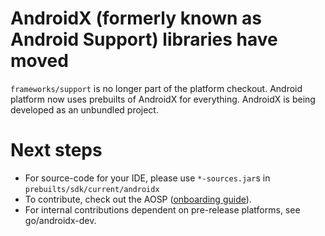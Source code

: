 # AndroidX (formerly known as Android Support) libraries have moved
`frameworks/support` is no longer part of the platform checkout. Android platform now uses prebuilts of AndroidX for everything. AndroidX is being developed as an unbundled project.

# Next steps
- For source-code for your IDE, please use `*-sources.jar`s in `prebuilts/sdk/current/androidx`
- To contribute, check out the AOSP ([onboarding guide](https://cs.android.com/androidx/platform/frameworks/support/+/androidx-master-dev:docs/onboarding.md)).
- For internal contributions dependent on pre-release platforms, see go/androidx-dev.
